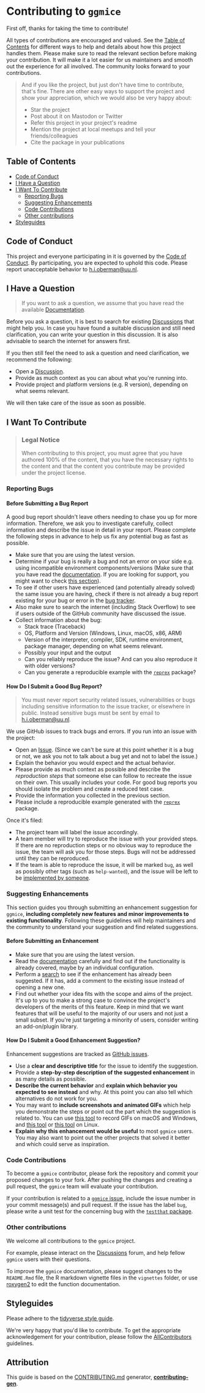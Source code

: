 <!-- omit in toc -->
# Contributing to `ggmice`

First off, thanks for taking the time to contribute!

All types of contributions are encouraged and valued. See the [Table of Contents](#table-of-contents) for different ways to help and details about how this project handles them. Please make sure to read the relevant section before making your contribution. It will make it a lot easier for us maintainers and smooth out the experience for all involved. The community looks forward to your contributions.

> And if you like the project, but just don't have time to contribute, that's fine. There are other easy ways to support the project and show your appreciation, which we would also be very happy about:
> - Star the project
> - Post about it on Mastodon or Twitter
> - Refer this project in your project's readme
> - Mention the project at local meetups and tell your friends/colleagues
> - Cite the package in your publications

<!-- omit in toc -->
## Table of Contents

- [Code of Conduct](#code-of-conduct)
- [I Have a Question](#i-have-a-question)
- [I Want To Contribute](#i-want-to-contribute)
  - [Reporting Bugs](#reporting-bugs)
  - [Suggesting Enhancements](#suggesting-enhancements)
  - [Code Contributions](#code-contributions)
  - [Other contributions](#other-contributions)
- [Styleguides](#styleguides)


## Code of Conduct

This project and everyone participating in it is governed by the
[Code of Conduct](https://github.com/amices/ggmice/blob/main/CODE_OF_CONDUCT.md).
By participating, you are expected to uphold this code. Please report unacceptable behavior
to <h.i.oberman@uu.nl>.


## I Have a Question

> If you want to ask a question, we assume that you have read the available [Documentation](https://amices.org/ggmice/).

Before you ask a question, it is best to search for existing [Discussions](https://github.com/amices/ggmice/discussions) that might help you. In case you have found a suitable discussion and still need clarification, you can write your question in this discussion. It is also advisable to search the internet for answers first.

If you then still feel the need to ask a question and need clarification, we recommend the following:

- Open a [Discussion](https://github.com/amices/ggmice/discussions/new).
- Provide as much context as you can about what you're running into.
- Provide project and platform versions (e.g. R version), depending on what seems relevant.

We will then take care of the issue as soon as possible.

<!--
You might want to create a separate issue tag for questions and include it in this description. People should then tag their issues accordingly.

Depending on how large the project is, you may want to outsource the questioning, e.g. to Stack Overflow or Gitter. You may add additional contact and information possibilities:
- IRC
- Slack
- Gitter
- Stack Overflow tag
- Blog
- FAQ
- Roadmap
- E-Mail List
- Forum
-->

## I Want To Contribute

> ### Legal Notice <!-- omit in toc -->
> When contributing to this project, you must agree that you have authored 100% of the content, that you have the necessary rights to the content and that the content you contribute may be provided under the project license.

### Reporting Bugs

<!-- omit in toc -->
#### Before Submitting a Bug Report

A good bug report shouldn't leave others needing to chase you up for more information. Therefore, we ask you to investigate carefully, collect information and describe the issue in detail in your report. Please complete the following steps in advance to help us fix any potential bug as fast as possible.

- Make sure that you are using the latest version.
- Determine if your bug is really a bug and not an error on your side e.g. using incompatible environment components/versions (Make sure that you have read the [documentation](https://amices.org/ggmice/). If you are looking for support, you might want to check [this section](#i-have-a-question)).
- To see if other users have experienced (and potentially already solved) the same issue you are having, check if there is not already a bug report existing for your bug or error in the [bug tracker](https://github.com/amices/ggmice/issues?q=label%3Abug).
- Also make sure to search the internet (including Stack Overflow) to see if users outside of the GitHub community have discussed the issue.
- Collect information about the bug:
  - Stack trace (Traceback)
  - OS, Platform and Version (Windows, Linux, macOS, x86, ARM)
  - Version of the interpreter, compiler, SDK, runtime environment, package manager, depending on what seems relevant.
  - Possibly your input and the output
  - Can you reliably reproduce the issue? And can you also reproduce it with older versions?
  - Can you generate a reproducible example with the [`reprex`](https://reprex.tidyverse.org/) package?


<!-- omit in toc -->
#### How Do I Submit a Good Bug Report?

> You must never report security related issues, vulnerabilities or bugs including sensitive information to the issue tracker, or elsewhere in public. Instead sensitive bugs must be sent by email to <h.i.oberman@uu.nl>.
<!-- You may add a PGP key to allow the messages to be sent encrypted as well. -->

We use GitHub issues to track bugs and errors. If you run into an issue with the project:

- Open an [Issue](https://github.com/amices/ggmice/issues/new). (Since we can't be sure at this point whether it is a bug or not, we ask you not to talk about a bug yet and not to label the issue.)
- Explain the behavior you would expect and the actual behavior.
- Please provide as much context as possible and describe the *reproduction steps* that someone else can follow to recreate the issue on their own. This usually includes your code. For good bug reports you should isolate the problem and create a reduced test case.
- Provide the information you collected in the previous section.
- Please include a reproducible example generated with the [`reprex`](https://reprex.tidyverse.org/) package.

Once it's filed:

- The project team will label the issue accordingly.
- A team member will try to reproduce the issue with your provided steps. If there are no reproduction steps or no obvious way to reproduce the issue, the team will ask you for those steps. Bugs will not be addressed until they can be reproduced.
- If the team is able to reproduce the issue, it will be marked `bug`, as well as possibly other tags (such as `help-wanted`), and the issue will be left to be [implemented by someone](#your-first-code-contribution).

<!-- You might want to create an issue template for bugs and errors that can be used as a guide and that defines the structure of the information to be included. If you do so, reference it here in the description. -->


### Suggesting Enhancements

This section guides you through submitting an enhancement suggestion for `ggmice`, **including completely new features and minor improvements to existing functionality**. Following these guidelines will help maintainers and the community to understand your suggestion and find related suggestions.

<!-- omit in toc -->
#### Before Submitting an Enhancement

- Make sure that you are using the latest version.
- Read the [documentation](https://amices.org/ggmice/) carefully and find out if the functionality is already covered, maybe by an individual configuration.
- Perform a [search](https://github.com/amices/ggmice/issues) to see if the enhancement has already been suggested. If it has, add a comment to the existing issue instead of opening a new one.
- Find out whether your idea fits with the scope and aims of the project. It's up to you to make a strong case to convince the project's developers of the merits of this feature. Keep in mind that we want features that will be useful to the majority of our users and not just a small subset. If you're just targeting a minority of users, consider writing an add-on/plugin library.

<!-- omit in toc -->
#### How Do I Submit a Good Enhancement Suggestion?

Enhancement suggestions are tracked as [GitHub issues](https://github.com/amices/ggmice/issues).

- Use a **clear and descriptive title** for the issue to identify the suggestion.
- Provide a **step-by-step description of the suggested enhancement** in as many details as possible.
- **Describe the current behavior** and **explain which behavior you expected to see instead** and why. At this point you can also tell which alternatives do not work for you.
- You may want to **include screenshots and animated GIFs** which help you demonstrate the steps or point out the part which the suggestion is related to. You can use [this tool](https://www.cockos.com/licecap/) to record GIFs on macOS and Windows, and [this tool](https://github.com/colinkeenan/silentcast) or [this tool](https://github.com/GNOME/byzanz) on Linux. <!-- this should only be included if the project has a GUI -->
- **Explain why this enhancement would be useful** to most `ggmice` users. You may also want to point out the other projects that solved it better and which could serve as inspiration.

<!-- You might want to create an issue template for enhancement suggestions that can be used as a guide and that defines the structure of the information to be included. If you do so, reference it here in the description. -->

### Code Contributions

To become a `ggmice` contributor, please fork the repository and commit your proposed changes to your fork. After pushing the changes and creating a pull request, the `ggmice` team will evaluate your contribution.

If your contribution is related to a [`ggmice` issue](https://github.com/amices/ggmice/issues), include the issue number in your commit message(s) and pull request. If the issue has the label `bug`, please write a unit test for the concerning bug with the [`testthat` package](https://testthat.r-lib.org/).

<!-- TODO
include Setup of env, IDE and typical getting started instructions?

-->

### Other contributions
<!-- TODO
Updating, improving and correcting the documentation

-->
We welcome all contributions to the `ggmice` project. 

For example, please interact on the [Discussions](https://github.com/amices/ggmice/discussions) forum, and help fellow `ggmice` users with their questions.

To improve the `ggmice` documentation, please suggest changes to the `README.Rmd` file, the R markdown vignette files in the `vignettes` folder, or use [roxygen2](https://roxygen2.r-lib.org/) to edit the function documentation.


## Styleguides

Please adhere to the [tidyverse style guide](https://style.tidyverse.org/). 

We're very happy that you'd like to contribute. To get the appropriate acknowledgement for your contribution, please follow the [AllContributors](https://allcontributors.org/docs/en/bot/usage) guidelines.


<!-- omit in toc -->
## Attribution

This guide is based on the [CONTRIBUTING.md](https://contributing.md/) generator, [**contributing-gen**](https://generator.contributing.md/).
